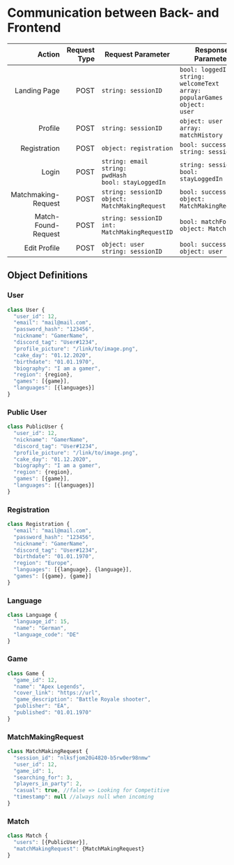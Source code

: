 # Communication between Back- and Frontend

|Action|Request Type|Request Parameter|Response Parameter|
|---:|---:|---|---|
|Landing Page|POST|<code>string: sessionID</code>|<code>bool: loggedIn</code> <br> <code>string: welcomeText</code><br><code>array: popularGames</code><br><code>object: user</code>|
|Profile|POST|<code>string: sessionID</code>|<code>object: user</code><br><code>array: matchHistory</code>
|Registration|POST|<code>object: registration</code>|<code>bool: successful</code><br><code>string: sessionID</code>
|Login|POST|<code>string: email</code><br><code>string: pwdHash</code><br><code>bool: stayLoggedIn</code>|<code>string: sessionID</code><br><code>bool: stayLoggedIn</code>
|Matchmaking- <br> Request|POST|<code>string: sessionID</code><br><code>object: MatchMakingRequest|<code>bool: successful</code><br><code>object: MatchMakingRequest</code>
|Match-Found- <br> Request|POST|<code>string: sessionID</code><br><code>int: MatchMakingRequestID|<code>bool: matchFound</code><br><code>object: Match</code>
|Edit Profile|POST|<code>object: user</code><br><code>string: sessionID</code>|<code>bool: successful</code><br><code>object: user</code>

## Object Definitions
### User
```javascript
class User {
  "user_id": 12,
  "email": "mail@mail.com",
  "password_hash": "123456",
  "nickname": "GamerName",
  "discord_tag": "User#1234",
  "profile_picture": "/link/to/image.png",
  "cake_day": "01.12.2020",
  "birthdate": "01.01.1970",
  "biography": "I am a gamer",
  "region": {region},
  "games": [{game}],
  "languages": [{languages}]
}
```

### Public User
```javascript
class PublicUser {
  "user_id": 12,
  "nickname": "GamerName",
  "discord_tag": "User#1234",
  "profile_picture": "/link/to/image.png",
  "cake_day": "01.12.2020",
  "biography": "I am a gamer",
  "region": {region},
  "games": [{game}],
  "languages": [{languages}]
}
```

### Registration
```javascript
class Registration {
  "email": "mail@mail.com",
  "password_hash": "123456",
  "nickname": "GamerName",
  "discord_tag": "User#1234",
  "birthdate": "01.01.1970",
  "region": "Europe",
  "languages": [{language}, {language}],
  "games": [{game}, {game}]
}
```

### Language
```javascript
class Language {
  "language_id": 15,
  "name": "German",
  "language_code": "DE"
}
```

### Game
```javascript
class Game {
  "game_id": 12,
  "name": "Apex Legends",
  "cover_link": "https://url",
  "game_description": "Battle Royale shooter",
  "publisher": "EA",
  "published": "01.01.1970"
}
```

### MatchMakingRequest
```javascript
class MatchMakingRequest {
  "session_id": "nlksfjom20ü4820-b5rw0er98nmw"
  "user_id": 12,
  "game_id": 1,
  "searching_for": 3,
  "players_in_party": 2,
  "casual": true, //false => Looking for Competitive
  "timestamp": null //always null when incoming
}
```

### Match
```javascript
class Match {
  "users": [{PublicUser}],
  "matchMakingRequest": {MatchMakingRequest}
}
```

